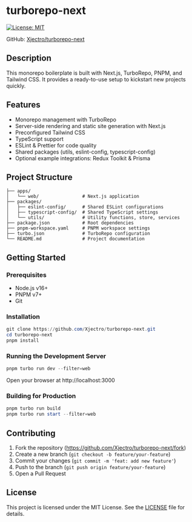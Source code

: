 # turborepo-next

[![License: MIT](https://img.shields.io/badge/license-MIT-blue.svg)](LICENSE)

GitHub: [Xjectro/turborepo-next](https://github.com/Xjectro/turborepo-next)

## Description

This monorepo boilerplate is built with Next.js, TurboRepo, PNPM, and Tailwind CSS. It provides a ready-to-use setup to kickstart new projects quickly.

## Features

- Monorepo management with TurboRepo
- Server-side rendering and static site generation with Next.js
- Preconfigured Tailwind CSS
- TypeScript support
- ESLint & Prettier for code quality
- Shared packages (utils, eslint-config, typescript-config)
- Optional example integrations: Redux Toolkit & Prisma

## Project Structure

```text
├── apps/
│   └── web/                # Next.js application
├── packages/
│   ├── eslint-config/      # Shared ESLint configurations
│   ├── typescript-config/  # Shared TypeScript settings
│   └── utils/              # Utility functions, store, services
├── package.json            # Root dependencies
├── pnpm-workspace.yaml     # PNPM workspace settings
├── turbo.json              # TurboRepo configuration
└── README.md               # Project documentation
```

## Getting Started

### Prerequisites

- Node.js v16+
- PNPM v7+
- Git

### Installation

```powershell
git clone https://github.com/Xjectro/turborepo-next.git
cd turborepo-next
pnpm install
```

### Running the Development Server

```powershell
pnpm turbo run dev --filter=web
```

Open your browser at http://localhost:3000

### Building for Production

```powershell
pnpm turbo run build
pnpm turbo run start --filter=web
```

## Contributing

1. Fork the repository (https://github.com/Xjectro/turborepo-next/fork)
2. Create a new branch (`git checkout -b feature/your-feature`)
3. Commit your changes (`git commit -m 'feat: add new feature'`)
4. Push to the branch (`git push origin feature/your-feature`)
5. Open a Pull Request

## License

This project is licensed under the MIT License. See the [LICENSE](LICENCE) file for details.
